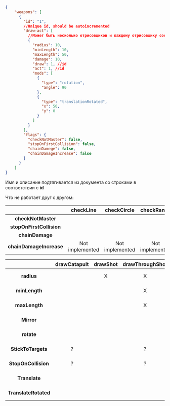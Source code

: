 ```json lines
{
    "weapons": [
      {
        "id": "1",
        //Unique id, should be autoincremented
        "draw-act": [
          //Может быть несколько отрисовщиков и каждому отрисовщику соответствует проверка
          {
            "radius": 10,
            "minLength": 10,
            "maxLength": 50,
            "damage": 10,
            "draw": 1, //id 
            "act": 1, //id
            "mods": [
              {
                "type": "rotation",
                "angle": 90
              },
              {
                "type": "translationRotated",
                "x": 50,
                "y": 0
              }
            ]
          }
        ],
        "flags": {
          "checkNotMaster": false,
          "stopOnFirstCollision": false,
          "chainDamege": false,
          "chainDamageIncrease": false
        }
      }
    ]
}
```
Имя и описание подтягивается из документа со строками в соответствии с **id**

Что не работает друг с другом:

|                          |  **checkLine**  | **checkCircle** | **checkRange**  |
|:------------------------:|:---------------:|:---------------:|:---------------:|
|    **checkNotMaster**    |                 |                 |                 |
| **stopOnFirstCollision** |                 |                 |                 |
|     **chainDamage**      |                 |                 |                 |
| **chainDamageIncrease**  | Not implemented | Not implemented | Not implemented |

  

|                      | **drawCatapult** | **drawShot** | **drawThroughShot** | **drawTarget**  |    **Конус**    | **drawCircle** | **drawLightning** |
|:--------------------:|:----------------:|:------------:|:-------------------:|:---------------:|:---------------:|:--------------:|-------------------|
|      **radius**      |                  |      X       |          X          | Not implemented |        X        |                | Not implemented   |
|    **minLength**     |                  |              |          X          | Not implemented |                 |                | Not implemented   |
|    **maxLength**     |                  |              |          X          | Not implemented |                 |                | Not implemented   |
|      **Mirror**      |                  |              |                     | Not implemented | Not implemented |       ?        | Not implemented   |
|      **rotate**      |                  |              |                     | Not implemented | Not implemented |       ?        | Not implemented   |
|  **StickToTargets**  |        ?         |              |          ?          | Not implemented | Not implemented |       ?        | Not implemented   |
| **StopOnCollision**  |        ?         |              |          ?          | Not implemented | Not implemented |       ?        | Not implemented   |
|    **Translate**     |                  |              |                     | Not implemented | Not implemented |       ?        | Not implemented   |
| **TranslateRotated** |                  |              |                     | Not implemented | Not implemented |       ?        | Not implemented   |
